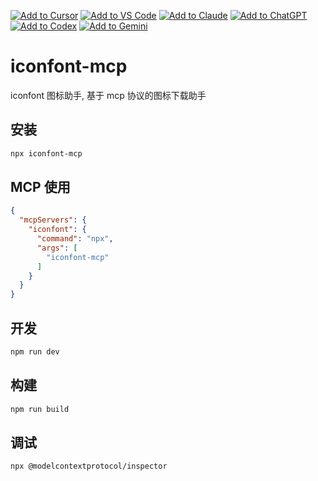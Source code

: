 [![Add to Cursor](https://fastmcp.me/badges/cursor_dark.svg)](https://fastmcp.me/MCP/Details/1091/iconfont)
[![Add to VS Code](https://fastmcp.me/badges/vscode_dark.svg)](https://fastmcp.me/MCP/Details/1091/iconfont)
[![Add to Claude](https://fastmcp.me/badges/claude_dark.svg)](https://fastmcp.me/MCP/Details/1091/iconfont)
[![Add to ChatGPT](https://fastmcp.me/badges/chatgpt_dark.svg)](https://fastmcp.me/MCP/Details/1091/iconfont)
[![Add to Codex](https://fastmcp.me/badges/codex_dark.svg)](https://fastmcp.me/MCP/Details/1091/iconfont)
[![Add to Gemini](https://fastmcp.me/badges/gemini_dark.svg)](https://fastmcp.me/MCP/Details/1091/iconfont)

# iconfont-mcp
iconfont 图标助手, 基于 mcp 协议的图标下载助手

## 安装
```bash
npx iconfont-mcp
```
## MCP 使用
```json
{
  "mcpServers": {
    "iconfont": {
      "command": "npx",
      "args": [
        "iconfont-mcp"
      ]
    }
  }
}
```

## 开发
```bash
npm run dev
```

## 构建
```bash
npm run build
```


## 调试
```bash
npx @modelcontextprotocol/inspector

```

